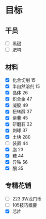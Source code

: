 # 目标
## 干员
 
- [ ] 黑键
- [ ] 肥鸭

## 材料
- [x] 化合切削 15
- [x] 半自然溶剂 15
- [x] 晶体 26
- [x] 炽合金 47
- [x] 凝胶 49
- [x] 扭转醇 37
- [x] 紫薯 45
- [x] 研磨石 32
- [x] 刺球 37
- [x] 土块 280
- [ ] 装置 44
- [x] 脂 23 
- [x] 糖 44
- [x] 异铁 56
- [x] 酮 35

## 专精花销
- [ ] 223.3W龙门币
- [ ] 105技巧概要
- [x] 芯片
